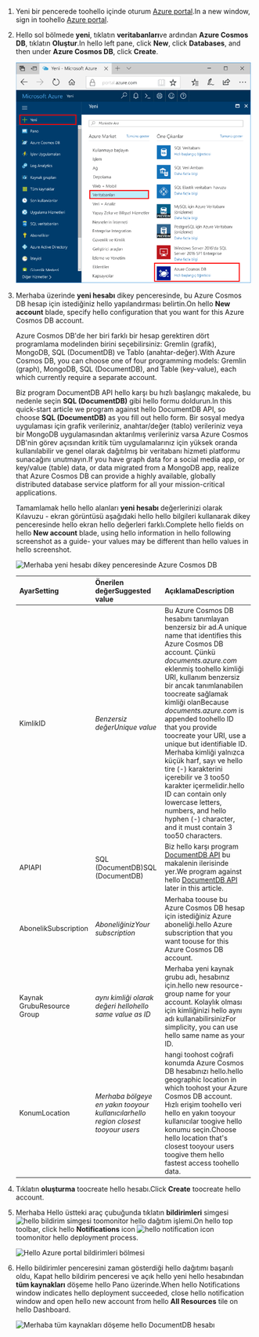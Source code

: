 1. <span data-ttu-id="4d79f-101">Yeni bir pencerede toohello içinde oturum [Azure portal](https://portal.azure.com/).</span><span class="sxs-lookup"><span data-stu-id="4d79f-101">In a new window, sign in toohello [Azure portal](https://portal.azure.com/).</span></span>
2. <span data-ttu-id="4d79f-102">Hello sol bölmede **yeni**, tıklatın **veritabanları**ve ardından **Azure Cosmos DB**, tıklatın **Oluştur**.</span><span class="sxs-lookup"><span data-stu-id="4d79f-102">In hello left pane, click **New**, click **Databases**, and then under **Azure Cosmos DB**, click **Create**.</span></span>
   
   ![Hello Azure portal veritabanları bölmesi](./media/cosmos-db-create-dbaccount/create-nosql-db-databases-json-tutorial-1.png)

3. <span data-ttu-id="4d79f-104">Merhaba üzerinde **yeni hesabı** dikey penceresinde, bu Azure Cosmos DB hesap için istediğiniz hello yapılandırması belirtin.</span><span class="sxs-lookup"><span data-stu-id="4d79f-104">On hello **New account** blade, specify hello configuration that you want for this Azure Cosmos DB account.</span></span> 

    <span data-ttu-id="4d79f-105">Azure Cosmos DB'de her biri farklı bir hesap gerektiren dört programlama modelinden birini seçebilirsiniz: Gremlin (grafik), MongoDB, SQL (DocumentDB) ve Tablo (anahtar-değer).</span><span class="sxs-lookup"><span data-stu-id="4d79f-105">With Azure Cosmos DB, you can choose one of four programming models: Gremlin (graph), MongoDB, SQL (DocumentDB), and Table (key-value), each which currently require a separate account.</span></span>
    
    <span data-ttu-id="4d79f-106">Biz program DocumentDB API hello karşı bu hızlı başlangıç makalede, bu nedenle seçin **SQL (DocumentDB)** gibi hello formu doldurun.</span><span class="sxs-lookup"><span data-stu-id="4d79f-106">In this quick-start article we program against hello DocumentDB API, so choose **SQL (DocumentDB)** as you fill out hello form.</span></span> <span data-ttu-id="4d79f-107">Bir sosyal medya uygulaması için grafik verileriniz, anahtar/değer (tablo) verileriniz veya bir MongoDB uygulamasından aktarılmış verileriniz varsa Azure Cosmos DB'nin görev açısından kritik tüm uygulamalarınız için yüksek oranda kullanılabilir ve genel olarak dağıtılmış bir veritabanı hizmeti platformu sunacağını unutmayın.</span><span class="sxs-lookup"><span data-stu-id="4d79f-107">If you have graph data for a social media app, or key/value (table) data, or data migrated from a MongoDB app, realize that Azure Cosmos DB can provide a highly available, globally distributed database service platform for all your mission-critical applications.</span></span>

    <span data-ttu-id="4d79f-108">Tamamlamak hello hello alanları **yeni hesabı** değerlerinizi olarak Kılavuzu - ekran görüntüsü aşağıdaki hello hello bilgileri kullanarak dikey penceresinde hello ekran hello değerleri farklı.</span><span class="sxs-lookup"><span data-stu-id="4d79f-108">Complete hello fields on hello **New account** blade, using hello information in hello following screenshot as a guide- your values may be different than hello values in hello screenshot.</span></span>
 
    ![Merhaba yeni hesabı dikey penceresinde Azure Cosmos DB](./media/cosmos-db-create-dbaccount/create-nosql-db-databases-json-tutorial-2.png)

    <span data-ttu-id="4d79f-110">Ayar</span><span class="sxs-lookup"><span data-stu-id="4d79f-110">Setting</span></span>|<span data-ttu-id="4d79f-111">Önerilen değer</span><span class="sxs-lookup"><span data-stu-id="4d79f-111">Suggested value</span></span>|<span data-ttu-id="4d79f-112">Açıklama</span><span class="sxs-lookup"><span data-stu-id="4d79f-112">Description</span></span>
    ---|---|---
    <span data-ttu-id="4d79f-113">Kimlik</span><span class="sxs-lookup"><span data-stu-id="4d79f-113">ID</span></span>|<span data-ttu-id="4d79f-114">*Benzersiz değer*</span><span class="sxs-lookup"><span data-stu-id="4d79f-114">*Unique value*</span></span>|<span data-ttu-id="4d79f-115">Bu Azure Cosmos DB hesabını tanımlayan benzersiz bir ad.</span><span class="sxs-lookup"><span data-stu-id="4d79f-115">A unique name that identifies this Azure Cosmos DB account.</span></span> <span data-ttu-id="4d79f-116">Çünkü *documents.azure.com* eklenmiş toohello kimliği URI, kullanım benzersiz bir ancak tanımlanabilen toocreate sağlamak kimliği olan</span><span class="sxs-lookup"><span data-stu-id="4d79f-116">Because *documents.azure.com* is appended toohello ID that you provide toocreate your URI, use a unique but identifiable ID.</span></span> <span data-ttu-id="4d79f-117">Merhaba kimliği yalnızca küçük harf, sayı ve hello tire (-) karakterini içerebilir ve 3 too50 karakter içermelidir.</span><span class="sxs-lookup"><span data-stu-id="4d79f-117">hello ID can contain only lowercase letters, numbers, and hello hyphen (-) character, and it must contain 3 too50 characters.</span></span>
    <span data-ttu-id="4d79f-118">API</span><span class="sxs-lookup"><span data-stu-id="4d79f-118">API</span></span>|<span data-ttu-id="4d79f-119">SQL (DocumentDB)</span><span class="sxs-lookup"><span data-stu-id="4d79f-119">SQL (DocumentDB)</span></span>|<span data-ttu-id="4d79f-120">Biz hello karşı program [DocumentDB API](../articles/documentdb/documentdb-introduction.md) bu makalenin ilerisinde yer.</span><span class="sxs-lookup"><span data-stu-id="4d79f-120">We program against hello [DocumentDB API](../articles/documentdb/documentdb-introduction.md) later in this article.</span></span>|
    <span data-ttu-id="4d79f-121">Abonelik</span><span class="sxs-lookup"><span data-stu-id="4d79f-121">Subscription</span></span>|<span data-ttu-id="4d79f-122">*Aboneliğiniz*</span><span class="sxs-lookup"><span data-stu-id="4d79f-122">*Your subscription*</span></span>|<span data-ttu-id="4d79f-123">Merhaba toouse bu Azure Cosmos DB hesap için istediğiniz Azure aboneliği.</span><span class="sxs-lookup"><span data-stu-id="4d79f-123">hello Azure subscription that you want toouse for this Azure Cosmos DB account.</span></span> 
    <span data-ttu-id="4d79f-124">Kaynak Grubu</span><span class="sxs-lookup"><span data-stu-id="4d79f-124">Resource Group</span></span>|<span data-ttu-id="4d79f-125">*aynı kimliği olarak değeri hello*</span><span class="sxs-lookup"><span data-stu-id="4d79f-125">*hello same value as ID*</span></span>|<span data-ttu-id="4d79f-126">Merhaba yeni kaynak grubu adı, hesabınız için.</span><span class="sxs-lookup"><span data-stu-id="4d79f-126">hello new resource-group name for your account.</span></span> <span data-ttu-id="4d79f-127">Kolaylık olması için kimliğinizi hello aynı adı kullanabilirsiniz</span><span class="sxs-lookup"><span data-stu-id="4d79f-127">For simplicity, you can use hello same name as your ID.</span></span> 
    <span data-ttu-id="4d79f-128">Konum</span><span class="sxs-lookup"><span data-stu-id="4d79f-128">Location</span></span>|<span data-ttu-id="4d79f-129">*Merhaba bölgeye en yakın tooyour kullanıcılar*</span><span class="sxs-lookup"><span data-stu-id="4d79f-129">*hello region closest tooyour users*</span></span>|<span data-ttu-id="4d79f-130">hangi toohost coğrafi konumda Azure Cosmos DB hesabınızı hello.</span><span class="sxs-lookup"><span data-stu-id="4d79f-130">hello geographic location in which toohost your Azure Cosmos DB account.</span></span> <span data-ttu-id="4d79f-131">Hızlı erişim toohello veri hello en yakın tooyour kullanıcılar toogive hello konumu seçin.</span><span class="sxs-lookup"><span data-stu-id="4d79f-131">Choose hello location that's closest tooyour users toogive them hello fastest access toohello data.</span></span>
4. <span data-ttu-id="4d79f-132">Tıklatın **oluşturma** toocreate hello hesabı.</span><span class="sxs-lookup"><span data-stu-id="4d79f-132">Click **Create** toocreate hello account.</span></span>
5. <span data-ttu-id="4d79f-133">Merhaba Hello üstteki araç çubuğunda tıklatın **bildirimleri** simgesi ![hello bildirim simgesi](./media/cosmos-db-create-dbaccount/notification-icon.png) toomonitor hello dağıtım işlemi.</span><span class="sxs-lookup"><span data-stu-id="4d79f-133">On hello top toolbar, click hello **Notifications** icon ![hello notification icon](./media/cosmos-db-create-dbaccount/notification-icon.png) toomonitor hello deployment process.</span></span>

    ![Hello Azure portal bildirimleri bölmesi](./media/cosmos-db-create-dbaccount-graph/azure-documentdb-nosql-notification.png)

6.  <span data-ttu-id="4d79f-135">Hello bildirimler penceresini zaman gösterdiği hello dağıtımı başarılı oldu, Kapat hello bildirim penceresi ve açık hello yeni hello hesabından **tüm kaynakları** döşeme hello Pano üzerinde.</span><span class="sxs-lookup"><span data-stu-id="4d79f-135">When hello Notifications window indicates hello deployment succeeded, close hello notification window and open hello new account from hello **All Resources** tile on hello Dashboard.</span></span> 

    ![Merhaba tüm kaynakları döşeme hello DocumentDB hesabı](./media/cosmos-db-create-dbaccount/all-resources.png)
 
